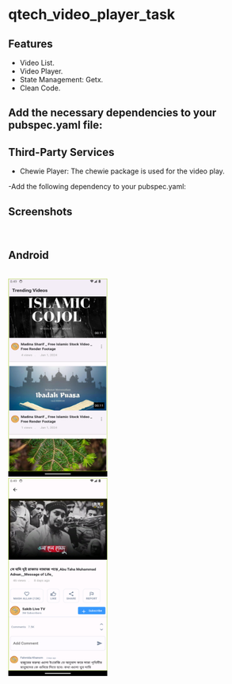 # qtech_video_player_task


## Features
- Video List.
- Video Player.
- State Management: Getx.
- Clean Code.


## Add the necessary dependencies to your pubspec.yaml file:

## Third-Party Services
- Chewie Player:
  The chewie package is used for the video play.

-Add the following dependency to your pubspec.yaml:

## Screenshots
<br>

## Android
<br>
<img src="./screenshots/2.png" width="200" height="400" />
<br>
<img src="./screenshots/1.png" width="200" height="400" />
<br>
<br>


